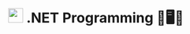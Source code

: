 # <img src="https://cdn.worldvectorlogo.com/logos/dot-net-core-7.svg" width="30"> .NET Programming 📗🖥️🔢
